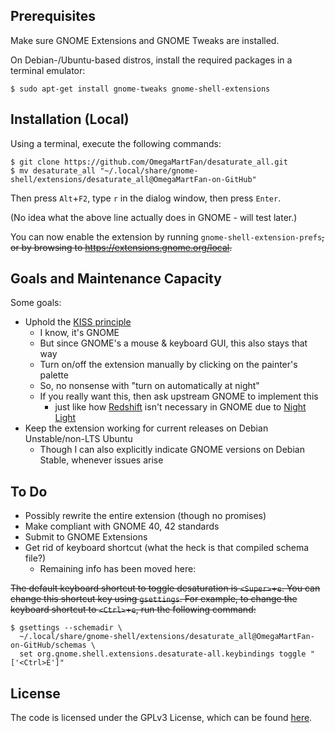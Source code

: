 ## Prerequisites

Make sure GNOME Extensions and GNOME Tweaks are installed.

On Debian-/Ubuntu-based distros, install the required packages in a terminal
emulator:
```
$ sudo apt-get install gnome-tweaks gnome-shell-extensions
```

## Installation (Local)

Using a terminal, execute the following commands:

```
$ git clone https://github.com/OmegaMartFan/desaturate_all.git
$ mv desaturate_all "~/.local/share/gnome-shell/extensions/desaturate_all@OmegaMartFan-on-GitHub"
```

Then press `Alt`+`F2`, type `r` in the dialog window, then press `Enter`.

(No idea what the above line actually does in GNOME - will test later.)

You can now enable the extension by running `gnome-shell-extension-prefs`~~, or by
browsing to https://extensions.gnome.org/local.~~

## Goals and Maintenance Capacity

Some goals:

* Uphold the [KISS principle](https://en.wikipedia.org/wiki/KISS_principle)
    * I know, it's GNOME
    * But since GNOME's a mouse & keyboard GUI, this also stays that way
    * Turn on/off the extension manually by clicking on the painter's palette
    * So, no nonsense with "turn on automatically at night"
    * If you really want this, then ask upstream GNOME to implement this
        * just like how [Redshift](https://en.wikipedia.org/wiki/Redshift_(software))
          isn't necessary in GNOME due to [Night Light](https://help.gnome.org/users/gnome-help/stable/display-night-light.html.en)
* Keep the extension working for current releases on Debian Unstable/non-LTS
  Ubuntu
    * Though I can also explicitly indicate GNOME versions on Debian Stable,
      whenever issues arise

## To Do

* Possibly rewrite the entire extension (though no promises)
* Make compliant with GNOME 40, 42 standards
* Submit to GNOME Extensions
* Get rid of keyboard shortcut (what the heck is that compiled schema file?)
    * Remaining info has been moved here:

~~The default keyboard shortcut to toggle desaturation is `<Super>`+`e`. You can
change this shortcut key using `gsettings`. For example, to change the keyboard
shortcut to `<Ctrl>`+`e`, run the following command:~~

```
$ gsettings --schemadir \
  ~/.local/share/gnome-shell/extensions/desaturate_all@OmegaMartFan-on-GitHub/schemas \
  set org.gnome.shell.extensions.desaturate-all.keybindings toggle "['<Ctrl>E']"
```

## License

The code is licensed under the GPLv3 License, which can be found [here](LICENSE).
